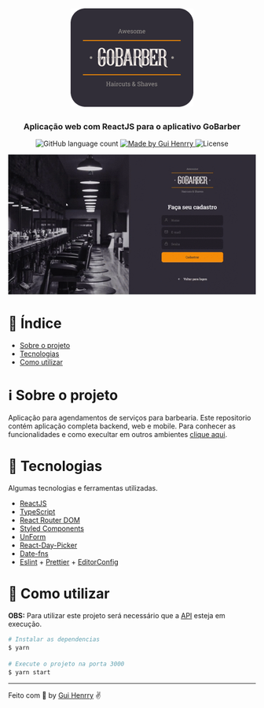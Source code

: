 <h1 align="center">
  <img alt="GoBarber" src="../.github/logo.png" width="250px" />
</h1>

<h3 align="center">
  Aplicação web com ReactJS para o aplicativo GoBarber
</h3>

<p align="center">
  <img alt="GitHub language count" src="https://img.shields.io/github/languages/count/Guihenrry/gobarber?color=%23FF9000">

  <a href="https://www.linkedin.com/in/guilhermehenrry/">
    <img alt="Made by Gui Henrry" src="https://img.shields.io/badge/made%20by-Gui%20Henrry-%23FF9000">
  </a>

  <img alt="License" src="https://img.shields.io/badge/licence-MIT-%23FF9000">
</p>

<p align="center">
  <img alt="Mockup" src="../.github/web-demo.gif" width="600px" />
</p>

# :pushpin: Índice

- [Sobre o projeto](#information_source-sobre-o-projeto)
- [Tecnologias](#rocket-tecnologias)
- [Como utilizar](#construction_worker-como-utilizar)

# :information_source: Sobre o projeto
Aplicação para agendamentos de serviços para barbearia. Este repositorio contém aplicação completa backend, web e mobile. Para conhecer as funcionalidades e como execultar em outros ambientes [clique aqui](https://github.com/Guihenrry/gobarber).

# :rocket: Tecnologias

Algumas tecnologias e ferramentas utilizadas.

- [ReactJS](https://reactjs.org/)
- [TypeScript](https://www.typescriptlang.org/)
- [React Router DOM](https://reacttraining.com/react-router/)
- [Styled Components](https://styled-components.com/)
- [UnForm](https://unform.dev/)
- [React-Day-Picker](https://react-day-picker.js.org/)
- [Date-fns](https://date-fns.org/)
- [Eslint](https://eslint.org/) + [Prettier](https://prettier.io/) + [EditorConfig](https://editorconfig.org/)


# :construction_worker: Como utilizar

**OBS:** Para utilizar este projeto será necessário que a [API](https://github.com/Guihenrry/gobarber/tree/master/backend) esteja em execução.

```bash
# Instalar as dependencias
$ yarn

# Execute o projeto na porta 3000
$ yarn start
```

---

Feito com 🧡 by [Gui Henrry](https://www.linkedin.com/in/guilhermehenrry/) ✌
